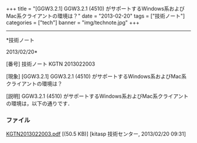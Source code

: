 ﻿+++
title = "[GGW3.2.1] GGW3.2.1 (4510) がサポートするWindows系およびMac系クライアントの環境は？"
date = "2013-02-20"
tags = ["技術ノート"]
categories = ["tech"]
banner = "img/technote.jpg"
+++

-----------------------------------------------------------------------------------------------------------------------------

*技術ノート

2013/02/20*


[番号]
技術ノート KGTN 2013022003

[現象]
[GGW3.2.1] GGW3.2.1 (4510)
がサポートするWindows系およびMac系クライアントの環境は？

[説明]
GGW3.2.1 (4510)
がサポートするWindows系およびMac系クライアントの環境は，以下の通りです．


### ファイル

 
 


[KGTN2013022003.pdf](http://techreport.kitasp.net/attachments/download/1215/KGTN2013022003.pdf)
 [(50.5 KB)] [kitasp 技術センター, 2013/02/20
09:31]


 


 

